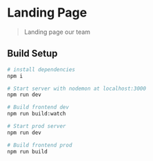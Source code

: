 # Landing Page

> Landing page our team

## Build Setup

``` bash
# install dependencies
npm i

# Start server with nodemon at localhost:3000
npm run dev

# Build frontend dev
npm run build:watch

# Start prod server
npm run dev

# Build frontend prod
npm run build
```


